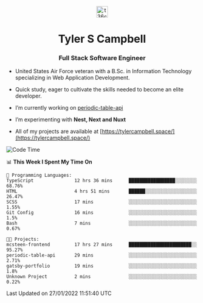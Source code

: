<p align="center">
<a href="https://www.linkedin.com/in/t36campbell" target="blank"><img align="center" src="https://ik.imagekit.io/t36campbell/Portfolio/linkedin.png.original_m8bbGgPh6.png" alt="t36campbell" height="30" width="30" /></a>
</p>
<h1 align="center">Tyler S Campbell</h1>
<h3 align="center">Full Stack Software Engineer</h3>

* United States Air Force veteran with a B.Sc. in Information Technology specializing in Web Application Development. 

* Quick study, eager to cultivate the skills needed to become an elite developer.

* I’m currently working on [periodic-table-api](https://github.com/t36campbell/periodic-table-api)

* I’m experimenting with **Nest, Next and Nuxt**

* All of my projects are available at [https://tylercampbell.space/](https://tylercampbell.space/)

<!--START_SECTION:waka-->
![Code Time](http://img.shields.io/badge/Code%20Time-1%2C366%20hrs%2023%20mins-blue)

📊 **This Week I Spent My Time On** 

```text
💬 Programming Languages: 
TypeScript               12 hrs 36 mins      █████████████████░░░░░░░░   68.76% 
HTML                     4 hrs 51 mins       ██████░░░░░░░░░░░░░░░░░░░   26.47% 
SCSS                     17 mins             ░░░░░░░░░░░░░░░░░░░░░░░░░   1.55% 
Git Config               16 mins             ░░░░░░░░░░░░░░░░░░░░░░░░░   1.5% 
Bash                     7 mins              ░░░░░░░░░░░░░░░░░░░░░░░░░   0.67%

🐱‍💻 Projects: 
mcsteen-frontend         17 hrs 27 mins      ███████████████████████░░   95.27% 
periodic-table-api       29 mins             ░░░░░░░░░░░░░░░░░░░░░░░░░   2.71% 
gatsby-portfolio         19 mins             ░░░░░░░░░░░░░░░░░░░░░░░░░   1.8% 
Unknown Project          2 mins              ░░░░░░░░░░░░░░░░░░░░░░░░░   0.22%

```


 Last Updated on 27/01/2022 11:51:40 UTC
<!--END_SECTION:waka-->

